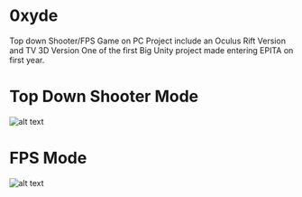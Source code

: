 # 0xyde

Top down Shooter/FPS Game on PC
Project include an Oculus Rift Version and TV 3D Version
One of the first Big Unity project made entering EPITA on first year.

# Top Down Shooter Mode
![alt text](https://image.ibb.co/hyAJye/1.png)


# FPS Mode
![alt text](https://image.ibb.co/d7nUoe/5.png)
